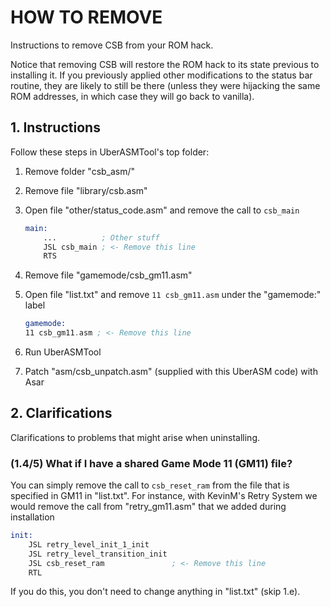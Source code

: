 # HOW TO REMOVE

Instructions to remove CSB from your ROM hack.

Notice that removing CSB will restore the ROM hack to its state previous to
installing it. If you previously applied other modifications to the status bar
routine, they are likely to still be there (unless they were hijacking the same
ROM addresses, in which case they will go back to vanilla).

## 1. Instructions

Follow these steps in UberASMTool's top folder:

1. Remove folder "csb_asm/"
2. Remove file "library/csb.asm"
3. Open file "other/status_code.asm" and remove the call to `csb_main`

   ```asm
   main:
       ...          ; Other stuff
       JSL csb_main ; <- Remove this line
       RTS
   ```

4. Remove file "gamemode/csb_gm11.asm"
5. Open file "list.txt" and remove `11 csb_gm11.asm` under the "gamemode:" label

   ```asm
   gamemode:
   11 csb_gm11.asm ; <- Remove this line
   ```

6. Run UberASMTool
7. Patch "asm/csb_unpatch.asm" (supplied with this UberASM code) with Asar

## 2. Clarifications

Clarifications to problems that might arise when uninstalling.

### (1.4/5) What if I have a shared Game Mode 11 (GM11) file?

You can simply remove the call to `csb_reset_ram` from the file that is
specified in GM11 in "list.txt". For instance, with KevinM's Retry System we
would remove the call from "retry_gm11.asm" that we added during installation

```asm
init:
    JSL retry_level_init_1_init
    JSL retry_level_transition_init
    JSL csb_reset_ram               ; <- Remove this line
    RTL
```

If you do this, you don't need to change anything in "list.txt" (skip 1.e).
